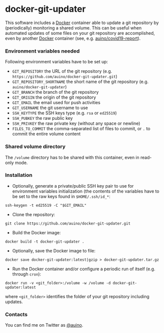 # docker-git-updater

This software includes a [Docker](https://www.docker.com) container able to update a git repository by (periodically) monitoring a shared volume.
This can be useful when automated updates of some files on your git repository are accomplished, even by another [Docker](https://www.docker.com) container (see, e.g. [auino/covid19-report](https://github.com/auino/covid19-report)).

### Environment variables needed ###

Following environment variables have to be set up:
* `GIT_REPOSITORY` the URL of the git repository (e.g. `https://github.com/auino/docker-git-updater.git`)
* `GIT_REPOSITORY_SHORTNAME` the short name of the git repository (e.g. `auino/docker-git-updater`)
* `GIT_BRANCH` the branch of the git repository
* `GIT_ORIGIN` the origin of the git repository
* `GIT_EMAIL` the email used for push activities
* `GIT_USERNAME` the git username to use
* `SSH_KEYTYPE` the SSH keys type (e.g. `rsa` or `ed25519`)
* `SSH_PUBKEY` the raw public key
* `SSH_PRIVKEY` the raw private key (without any space or newline)
* `FILES_TO_COMMIT` the comma-separated list of files to commit, or `.` to commit the entire volume content

### Shared volume directory ###

The `/volume` directory has to be shared with this container, even in read-only mode.

### Installation ###

* Optionally, generate a private/public SSH key pair to use for environment variables initialization (the contents of the variables have to be set to the raw keys found in `$HOME/.ssh/id_*`:
```
ssh-keygen -t ed25519 -C "$GIT_EMAIL"
```
* Clone the repository:
```
git clone https://github.com/auino/docker-git-updater.git
```
* Build the Docker image:
```
docker build -t docker-git-updater .
```
* Optionally, save the Docker image to file:
```
docker save docker-git-updater:latest|gzip > docker-git-updater.tar.gz
```
* Run the Docker container and/or configure a periodic run of itself (e.g. through `cron`):
```
docker run -v <git_folder>:/volume -w /volume -d docker-git-updater:latest
```
where `<git_folder>` identifies the folder of your git repository including updates.

### Contacts ###

You can find me on Twitter as [@auino](https://twitter.com/auino).
